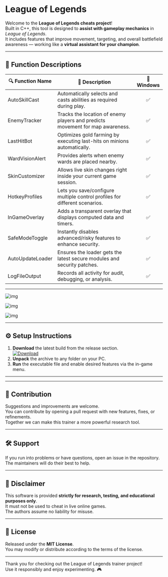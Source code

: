 # League of Legends

Welcome to the **League of Legends cheats project**!  
Built in C++, this tool is designed to **assist with gameplay mechanics** in *League of Legends*.  
It includes features that improve movement, targeting, and overall battlefield awareness — working like a **virtual assistant for your champion**.

---

## 📝 Function Descriptions

| 🔍 Function Name      | 📝 Description                                                                 | 🐧 Windows |
|----------------------|--------------------------------------------------------------------------------|:----------:|
| AutoSkillCast        | Automatically selects and casts abilities as required during play.              | ✅         |
| EnemyTracker         | Tracks the location of enemy players and predicts movement for map awareness.   | ✅         |
| LastHitBot           | Optimizes gold farming by executing last-hits on minions automatically.        | ✅         |
| WardVisionAlert      | Provides alerts when enemy wards are placed nearby.                            | ✅         |
| SkinCustomizer       | Allows live skin changes right inside your current game session.                | ✅         |
| HotkeyProfiles       | Lets you save/configure multiple control profiles for different scenarios.      | ✅         |
| InGameOverlay        | Adds a transparent overlay that displays computed data and timers.              | ✅         |
| SafeModeToggle       | Instantly disables advanced/risky features to enhance security.                 | ✅         |
| AutoUpdateLoader     | Ensures the loader gets the latest secure modules and security patches.         | ✅         |
| LogFileOutput        | Records all activity for audit, debugging, or analysis.                        | ✅         |

---
![img](assets/image.png)

![img](assets/image2.png)

![img](assets/image3.png)

---

## ⚙️ Setup Instructions

1. **Download** the latest build from the release section.  
   [![Download](https://img.shields.io/badge/Download-purple)](../../release)  
2. **Unpack** the archive to any folder on your PC.  
3. **Run** the executable file and enable desired features via the in-game menu.  

---

---

## 🤝 Contribution

Suggestions and improvements are welcome.  
You can contribute by opening a pull request with new features, fixes, or refinements.  
Together we can make this trainer a more powerful research tool.

---

## 🛠 Support

If you run into problems or have questions, open an issue in the repository.  
The maintainers will do their best to help.

---

## 📜 Disclaimer

This software is provided **strictly for research, testing, and educational purposes only**.  
It must not be used to cheat in live online games.  
The authors assume no liability for misuse.

---

## 📄 License

Released under the **MIT License**.  
You may modify or distribute according to the terms of the license.

---
Thank you for checking out the League of Legends trainer project!  
Use it responsibly and enjoy experimenting. 🎮
